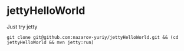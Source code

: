 jettyHelloWorld
===============

Just try jetty

    git clone git@github.com:nazarov-yuriy/jettyHelloWorld.git && (cd jettyHelloWorld && mvn jetty:run)